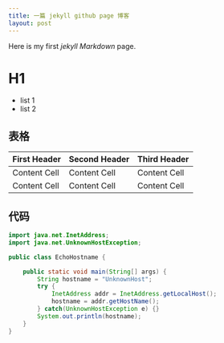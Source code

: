 ```yaml
---
title: 一篇 jekyll github page 博客
layout: post
---
```


Here is my first *jekyll Markdown* page.

# H1

* list 1
* list 2

## 表格

| First Header | Second Header | Third Header |
| ------------ | ------------- | ------------ |
| Content Cell | Content Cell  | Content Cell |
| Content Cell | Content Cell  | Content Cell |

## 代码
```java
import java.net.InetAddress;
import java.net.UnknownHostException;

public class EchoHostname {

	public static void main(String[] args) {
		String hostname = "UnknownHost";
		try {
			InetAddress addr = InetAddress.getLocalHost();
			hostname = addr.getHostName();
		} catch(UnknownHostException e) {}
		System.out.println(hostname);
	}
}
```
